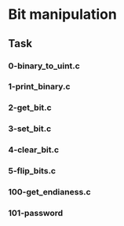 # Bit manipulation

## Task

### 0-binary_to_uint.c

### 1-print_binary.c

### 2-get_bit.c

### 3-set_bit.c

### 4-clear_bit.c

### 5-flip_bits.c

### 100-get_endianess.c

### 101-password